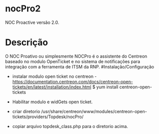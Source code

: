 # nocPro2
 NOC Proactive versão 2.0.
# Descrição
 O NOC Proativo ou simplesmente NOCPro é o assistente do Centreon baseado no modulo OpenTicket e no sistema de notificações para integração com a ferramenta de ITSM da RNP.
#Instalação/Configuração
- instalar modulo open ticket no centreon - https://documentation.centreon.com/docs/centreon-open-tickets/en/latest/installation/index.html
$ yum install centreon-open-tickets

- Habilitar modulo e widGets open ticket.
- criar diretorio /usr/share/centreon/www/modules/centreon-open-tickets/providers/Topdesk/nocPro/
- copiar arquivo topdesk_class.php para o diretorio acima.
